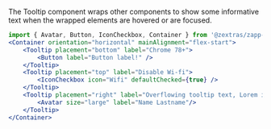The Tooltip component wraps other components to show some informative text when the wrapped elements are hovered or are focused.
 
```jsx
import { Avatar, Button, IconCheckbox, Container } from '@zextras/zapp-ui';
<Container orientation="horizontal" mainAlignment="flex-start">
    <Tooltip placement="bottom" label="Chrome 78+">
        <Button label="Button label!" />
    </Tooltip>
    <Tooltip placement="top" label="Disable Wi-fi">
        <IconCheckbox icon="Wifi" defaultChecked={true} />
    </Tooltip>
    <Tooltip placement="right" label="Overflowing tooltip text, Lorem ipsum dolor sit amet, consectetur adipiscing elit, sed do eiusmod tempor incididunt ut labore et dolore magna aliqua.">
        <Avatar size="large" label="Name Lastname"/>
    </Tooltip>
</Container>
```